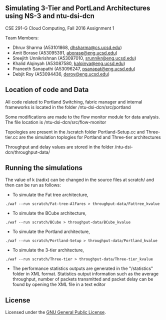 

Simulating 3-Tier and PortLand Architectures using NS-3 and ntu-dsi-dcn
------------------------------------------------------------------------

CSE 291-G Cloud Computing, Fall 2016
Assignment 1

Team Members:

* Dhruv Sharma 	(A53101868, dhsharma@cs.ucsd.edu)
* Amit Borase 		(A53095391, aborase@eng.ucsd.edu)
* Sreejith Unnikrishnan	(A53097010, srunnikr@eng.ucsd.edu)
* Khalid Alqinyah	(A53087580, kalqinya@eng.ucsd.edu)
* Praneeth Sanapathi	(A53096247, psanapat@eng.ucsd.edu)
* Debjit Roy		(A53094436, deroy@eng.ucsd.edu)

Location of code and Data
--------------------------

All code related to Portland Switching, fabric manager and internal frameworks is located in the folder /ntu-dsi-dcn/src/portland

Some modifications are made to the flow monitor module for data analysis. The file location is /ntu-dsi-dcn/src/flow-monitor

Topologies are present in the /scratch folder
Portland-Setup.cc and Three-tier.cc are the simulation toplogies for Portland and Three-tier architectures

Throughput and delay values are stored in the folder /ntu-dsi-dcn/throughput-data/

Running the simulations
--------------------------------------
The value of k (radix) can be changed in the source files at scratch/ and then can be run as follows:

- To simulate the Fat tree architecture,

```
./waf --run scratch/Fat-tree-AlFares > throughput-data/Fattree_kvalue
```

- To simulate the BCube architecture, 

```
./waf --run scratch/BCube > throughput-data/BCube_kvalue
```

- To simulate the Portland architecture, 

```
./waf --run scratch/Portland-Setup > throughput-data/Portland_kvalue
```

- To simulate the 3-tier architecture, 

```
./waf --run scratch/Three-tier > throughput-data/Three-tier_kvalue
```

- The performance statistics outputs are generated in the "/statistics" folder in XML format. Statistics output information such as the average throughput, number of packets transmitted and packet delay can be found by opening the XML file in a text editor


License
--------------------------------------
Licensed under the [GNU General Public License](https://github.com/ntu-dsi-dcn/ntu-dsi-dcn/blob/master/LICENSE).
